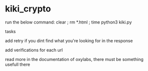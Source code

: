 # kiki_crypto

run the below command:
clear ; rm *.html ; time python3 kiki.py

tasks

add retry if you dint find what you're looking for in the response

add verifications for each url

read more in the documentation of oxylabs, there must be something usefull there